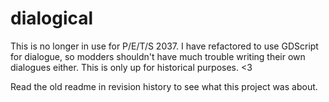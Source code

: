 # dialogical

This is no longer in use for P/E/T/S 2037. I have refactored to use GDScript
for dialogue, so modders shouldn't have much trouble writing their own dialogues
either. This is only up for historical purposes. <3

Read the old readme in revision history to see what this project was about.
